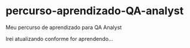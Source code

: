 # percurso-aprendizado-QA-analyst

Meu percurso de aprendizado para QA Analyst

Irei atualizando conforme for aprendendo...


